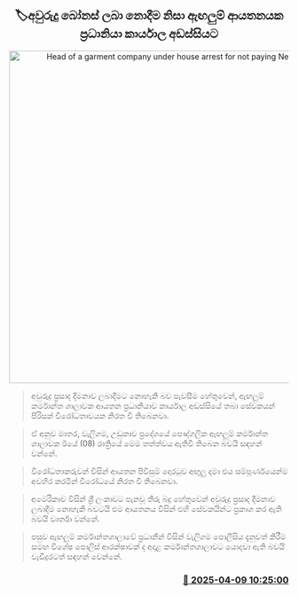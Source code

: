 <p align='center'><b><h2 align='center' title='Head of a garment company under house arrest for not paying New Year's bonus for workers'>🏷අවුරුදු බෝනස් ලබා නොදීම නිසා ඇඟලුම් ආයතනයක ප්‍රධානියා කාර්යාල අඩස්සියට</h2></b></p>
<p align='center'><img src='https://helakuru.sgp1.cdn.digitaloceanspaces.com/esana/images/lib/bonus-protest.jpg' width='600' alt='Head of a garment company under house arrest for not paying New Year's bonus for workers'></p>

> අවුරුදු ප්‍රසාද දීමනාව ලබාදීමට නොහැකි බව පැවසීම හේතුවෙන්, ඇඟලුම් කර්මාන්ත ශාලාවක ආයතන ප්‍රධානියාව කාර්යාල අඩස්සියේ තබා සේවකයන් පිරිසක් විරෝධතාවයක නිරත වී තිබෙනවා.

> ඒ අනුව මාතර, වැලිගම, උඩුකාව ප්‍රදේශයේ පෞද්ගලික ඇඟලුම් කර්මාන්ත ශාලාවක ඊයේ (08) රාත්‍රියේ මෙම තත්ත්වය ඇතිවී තිබෙන බවයි සඳහන් වන්නේ.

> විරෝධතාකරුවන් විසින් ආයතන පිවිසුම් දොරටුව අඟුලු දමා එය සම්පූර්ණයෙන්ම අවහිර කරමින් විරෝධයේ නිරත වී තිබෙනවා.

> අමෙරිකාව විසින් ශ්‍රී ලංකාවට පැනවූ තීරු බදු හේතුවෙන් අවුරුදු ප්‍රසාද දීමනාව ලබාදීම නොහැකි බවටයි එම ආයතනය විසින් එහි සේවකයින්ට ප්‍රකාශ කර ඇති බවයි වාර්තා වන්නේ.

> පසුව ඇඟලුම් කර්මාන්තශාලාවේ ප්‍රධානීන් විසින් වැලිගම පොලීසිය දැනුවත් කිරීම සමඟ විශේෂ පොලිස් ආරක්ෂාවක් ද අදාළ කර්මාන්තශාලාවට යොදවා ඇති බවයි වැඩිදුරටත් සඳහන් වෙන්නේ.



<h3 align='right'><a href='https://www.helakuru.lk/esana/p/109105/'>📅 2025-04-09 10:25:00</a></h3>
